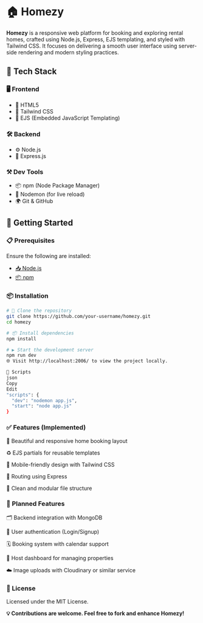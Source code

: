 # 🏠 Homezy

**Homezy** is a responsive web platform for booking and exploring rental homes, crafted using Node.js, Express, EJS templating, and styled with Tailwind CSS. It focuses on delivering a smooth user interface using server-side rendering and modern styling practices.


## 🧰 Tech Stack

### 🖥️ Frontend
- 🧱 HTML5
- 🎨 Tailwind CSS
- 📜 EJS (Embedded JavaScript Templating)

### 🛠️ Backend
- ⚙️ Node.js
- 🚀 Express.js

### ⚒️ Dev Tools
- 📦 npm (Node Package Manager)
- 🔁 Nodemon (for live reload)
- 🌍 Git & GitHub

## 🚀 Getting Started

### 📋 Prerequisites

Ensure the following are installed:

- [📥 Node.js](https://nodejs.org/)
- [📦 npm](https://www.npmjs.com/)

### 📦 Installation

```bash
# 📁 Clone the repository
git clone https://github.com/your-username/homezy.git
cd homezy

# 📦 Install dependencies
npm install

# ▶️ Start the development server
npm run dev
🌐 Visit http://localhost:2006/ to view the project locally.

🧾 Scripts
json
Copy
Edit
"scripts": {
  "dev": "nodemon app.js",
  "start": "node app.js"
}
```

### ✅ Features (Implemented)

🏡 Beautiful and responsive home booking layout

♻️ EJS partials for reusable templates

📱 Mobile-friendly design with Tailwind CSS

🧭 Routing using Express

🔧 Clean and modular file structure

### 🔮 Planned Features

🗂️ Backend integration with MongoDB

🔐 User authentication (Login/Signup)

🗓️ Booking system with calendar support

🧳 Host dashboard for managing properties

☁️ Image uploads with Cloudinary or similar service

### 📄 License
Licensed under the MIT License.

**💡 Contributions are welcome. Feel free to fork and enhance Homezy!**
